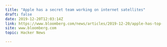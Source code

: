 ```yaml
---
title: "Apple has a secret team working on internet satellites"
draft: false
date: 2019-12-20T12:03:14Z
link: https://www.bloomberg.com/news/articles/2019-12-20/apple-has-top-secret-team-working-on-internet-satellites?utm_medium=RSS&utm_source=hune
site: www.bloomberg.com
topic: Hacker News  

---
```


